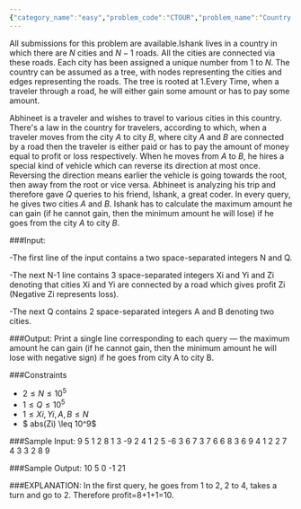 ```yaml
---
{"category_name":"easy","problem_code":"CTOUR","problem_name":"Country Tour","languages_supported":{"0":"C","1":"CPP14","2":"JAVA","3":"PYTH","4":"PYTH 3.6","5":"PYPY","6":"CS2","7":"PAS fpc","8":"PAS gpc","9":"RUBY","10":"PHP","11":"GO","12":"NODEJS","13":"HASK","14":"rust","15":"SCALA","16":"swift","17":"D","18":"PERL","19":"FORT","20":"WSPC","21":"ADA","22":"CAML","23":"ICK","24":"BF","25":"ASM","26":"CLPS","27":"PRLG","28":"ICON","29":"SCM qobi","30":"PIKE","31":"ST","32":"NICE","33":"LUA","34":"BASH","35":"NEM","36":"LISP sbcl","37":"LISP clisp","38":"SCM guile","39":"JS","40":"ERL","41":"TCL","42":"kotlin","43":"PERL6","44":"TEXT","45":"SCM chicken","46":"PYP3","47":"CLOJ","48":"COB","49":"FS"},"max_timelimit":1,"source_sizelimit":50000,"problem_author":"sahil070197","problem_tester":null,"date_added":"20-10-2018","tags":{"0":"sahil070197"},"time":{"view_start_date":1540578600,"submit_start_date":1540578600,"visible_start_date":1540578600,"end_date":1735669800},"is_direct_submittable":false,"layout":"problem"}
---
```

<span class="solution-visible-txt">All submissions for this problem are available.</span>Ishank lives in a country in which there are $N$ cities and $N-1$ roads. All the cities are connected via these roads. Each city has been assigned a unique number from 1 to $N$. The country can be assumed as a tree, with nodes representing the cities and edges representing the roads. The tree is rooted at 1.Every Time, when a traveler through a road, he will either gain some amount or has to pay some amount.

Abhineet is a traveler and wishes to travel to various cities in this country. There's a law in the country for travelers, according to which, when a traveler moves from the city $A$ to city $B$, where city $A$ and $B$ are connected by a road then the traveler is either paid or has to pay the amount of money equal to profit or loss respectively. When he moves from $A$ to $B$, he hires a special kind of vehicle which can reverse its direction at most once. Reversing the direction means earlier the vehicle is going towards the root, then away from the root or vice versa. Abhineet is analyzing his trip and therefore gave $Q$ queries to his friend, Ishank, a great coder. In every query, he gives two cities $A$ and $B$. Ishank has to calculate the maximum amount he can gain (if he cannot gain, then the minimum amount he will lose) if he goes from the city $A$ to city $B$.

###Input:

 -The first line of the input contains a two space-separated integers N and Q.

 -The next N-1 line contains 3 space-separated integers Xi and Yi and Zi denoting that cities Xi and Yi are connected by a road which gives profit Zi (Negative Zi represents loss).

 -The next Q contains 2 space-separated integers A and B denoting two cities.

###Output:
Print a single line corresponding to each query — the maximum amount he can gain (if he cannot gain, then the minimum amount he will lose with negative sign) if he goes from city A to city B.

###Constraints 
- $2 \leq N \leq 10^5$
- $1 \leq Q \leq 10^5$
- $1 \leq Xi, Yi, A, B \leq N$
- $ abs(Zi) \leq 10^9$


###Sample Input:
	9 5
	1 2 8
	1 3 -9
	2 4 1
	2 5 -6
	3 6 7
	3 7 6
	6 8 3
	6 9 4
	1 2
	2 7
	4 3
	3 2
	8 9


###Sample Output:
	10
	5
	0
	-1
	21

###EXPLANATION:
In the first query, he goes from 1 to 2, 2 to 4, takes a turn and go to 2. Therefore profit=8+1+1=10.
